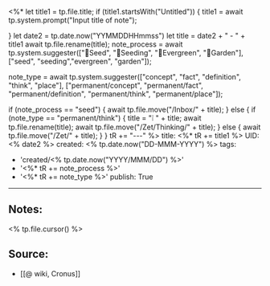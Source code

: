 <%* 
  let title1 = tp.file.title;
  if (title1.startsWith("Untitled")) {
  	title1 = await tp.system.prompt("Input title of note");

  }
  let date2 = tp.date.now("YYMMDDHHmmss")
  let title = date2 + " - " + title1
  await tp.file.rename(title);
  note_process = await tp.system.suggester(["🥜Seed", "🌱Seeding", "🌲Evergreen", "🏡Garden"], ["seed", "seeding","evergreen", "garden"]);

  note_type = await tp.system.suggester(["concept", "fact", "definition", "think", "place"], ["permanent/concept", "permanent/fact", "permanent/definition", "permanent/think", "permanent/place"]);
  
  if (note_process == "seed") {
  	    await tp.file.move("/Inbox/" + title);
  }
  else {
	  if (note_type == "permanent/think") {
	    title = "❕ " + title;
	    await tp.file.rename(title);
		await tp.file.move("/Zet/Thinking/" + title);
	  }
	  else {
	    await tp.file.move("/Zet/" + title);
	  }
  }
  tR += "---"
%>
title: <%* tR += title1 %>
UID: <% date2 %>
created: <% tp.date.now("DD-MMM-YYYY") %>
tags:
  - 'created/<% tp.date.now("YYYY/MMM/DD") %>'
  - '<%* tR += note_process %>'
  - '<%* tR += note_type %>'
publish: True
---
## Notes:
<% tp.file.cursor() %>

## Source:
- [[@ wiki, Cronus]]
